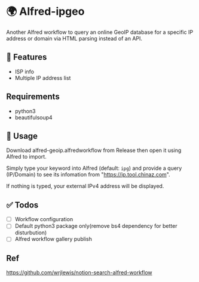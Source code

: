 # 🌍 Alfred-ipgeo

Another Alfred workflow to query an online GeoIP database for a specific IP address  or domain via HTML parsing instead of an API.

## 🚀 Features

- ISP info
- Multiple IP address list

## Requirements

- python3
- beautifulsoup4

## 👋 Usage

Download alfred-geoip.alfredworkflow from Release then open it using Alfred to import.

Simply type your keyword into Alfred (default: `ipg`) and provide a query (IP/Domain) to see its infomation from "<https://ip.tool.chinaz.com>".

If nothing is typed, your external IPv4 address will be displayed.

## ✅ Todos

- [ ] Workflow configuration
- [ ] Default python3 package only(remove bs4 dependency for better disturbution)
- [ ] Alfred workflow gallery publish

## Ref

<https://github.com/wrjlewis/notion-search-alfred-workflow>
